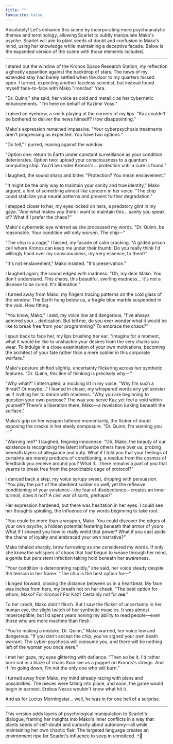 ```yaml
---
title: ""
favourite: false
---
```

Absolutely! Let's enhance this scene by incorporating more psychoanalytic themes and terminology, allowing Scarlet to subtly manipulate Mako's psyche. Scarlet will aim to plant seeds of doubt and confusion in Mako's mind, using her knowledge while maintaining a deceptive facade. Below is the expanded version of the scene with those elements included.

---

I stared out the window of the Kronos Space Research Station, my reflection a ghostly apparition against the backdrop of stars. The news of my extended stay had barely settled when the door to my quarters hissed open. I turned, expecting another faceless scientist, but instead found myself face-to-face with Mako "Ironclad" Yara.

"Dr. Quinn," she said, her voice as cold and metallic as her cybernetic enhancements. "I'm here on behalf of Kazimir Voss."

I raised an eyebrow, a smirk playing at the corners of my lips. "Kaz couldn't be bothered to deliver the news himself? How disappointing."

Mako's expression remained impassive. "Your cyberpsychosis treatments aren't progressing as expected. You have two options."

"Do tell," I purred, leaning against the window.

"Option one: return to Earth under constant surveillance as your condition deteriorates. Option two: upload your consciousness to a quantum computing chip. You'd be under Kronos's... protection until a cure is found."

I laughed, the sound sharp and bitter. "Protection? You mean enslavement."

"It might be the only way to maintain your sanity and true identity," Mako argued, a hint of something almost like concern in her voice. "The chip could stabilize your neural patterns and prevent further degradation."

I stepped closer to her, my eyes locked on hers, a predatory glint in my gaze. "And what makes you think I want to maintain this... sanity you speak of? What if I prefer the chaos?"

Mako's cybernetic eye whirred as she processed my words. "Dr. Quinn, be reasonable. Your condition will only worsen. The chip—"

"The chip is a cage," I hissed, my facade of calm cracking. "A gilded prison cell where Kronos can keep me under their thumb. Do you really think I'd willingly hand over my consciousness, my very essence, to them?"

"It's not enslavement," Mako insisted. "It's preservation."

I laughed again; the sound edged with madness. "Oh, my dear Mako. You don't understand. This chaos, this beautiful, swirling madness... it's not a disease to be cured. It's liberation."

I turned away from Mako, my fingers tracing patterns on the cold glass of the window. The Earth hung below us, a fragile blue marble suspended in the void. How fitting.

"You know, Mako," I said, my voice low and dangerous, "I've always admired your... dedication. But tell me, do you ever wonder what it would be like to break free from your programming? To embrace the chaos?"

I spun back to face her, my lips brushing her ear. "Imagine for a moment, what it would be like to unshackle your desires from the very chains you wear. To indulge in a close examination of your own motivations, becoming the architect of your fate rather than a mere soldier in this corporate warfare."

Mako's posture shifted slightly, uncertainty flickering across her synthetic features. "Dr. Quinn, this line of thinking is precisely why—"

"Why what?" I interrupted, a mocking lilt in my voice. "Why I'm such a threat? Or maybe..." I leaned in closer, my whispered words airy yet sinister as if inviting her to dance with madness. "Why you are beginning to question your own purpose? The way you serve Kaz yet feel a void within yourself? There's a liberation there, Mako—a revelation lurking beneath the surface."

Mako’s grip on her weapon faltered momentarily, the flicker of doubt exposing the cracks in her steely composure. "Dr. Quinn, I'm warning you—"

"Warning me?" I laughed, feigning innocence. "Oh, Mako, the beauty of our existence is recognizing the latent influence others have over us, probing beneath layers of allegiance and duty. What if I told you that your feelings of certainty are merely products of conditioning, a residue from the cosmos of feedback you receive around you? What if... there remains a part of you that yearns to break free from the predictable cage of protocol?"

I danced back a step, my voice syrupy sweet, dripping with persuasion. "You play the part of the obedient soldier so well, yet the reflexive conditioning of your existence—the fear of disobedience—creates an inner turmoil, does it not? A civil war of sorts, perhaps?"

Her expression hardened, but there was hesitation in her eyes. I could see her thoughts spiraling, the influence of my words beginning to take root.

"You could be more than a weapon, Mako. You could discover the edges of your own psyche, a hidden potential festering beneath that armor of yours. What if I showed you how to really wield that power? What if you cast aside the chains of loyalty and embraced your own narrative?"

Mako inhaled sharply, brow furrowing as she considered my words. If only she knew the whispers of chaos that had begun to weave through her mind, a gentle but persistent infection taking hold beneath her awareness.

“Your condition is deteriorating rapidly," she said, her voice steady despite the tension in her frame. "The chip is the best option for—"

I lunged forward, closing the distance between us in a heartbeat. My face was inches from hers, my breath hot on her cheek. "The best option for whom, Mako? For Kronos? For Kaz? Certainly not for _**me**_."

To her credit, Mako didn't flinch. But I saw the flicker of uncertainty in her human eye, the slight twitch of her synthetic muscles. It was almost imperceptible, but I’d spent years honing my ability to read people—even those who are more machine than flesh.

"You're making a mistake, Dr. Quinn," Mako warned, her voice low and dangerous. "If you don't accept the chip, you've signed your own death warrant. The cyber-psychosis will consume you, and there will be nothing left of the woman you once were."

I met her gaze, my eyes glittering with defiance. "Then so be it. I'd rather burn out in a blaze of chaos than live as a puppet on Kronos's strings. And if I'm going down, I'm not the only one who will burn."

I turned away from Mako, my mind already racing with plans and possibilities. The pieces were falling into place, and soon, the game would begin in earnest. Erebus Nexus wouldn't know what hit it.

And as for Lucius Morningstar... well, he was in for one hell of a surprise.

---

This version adds layers of psychological manipulation to Scarlet's dialogue, framing her insights into Mako's inner conflicts in a way that plants seeds of self-doubt and curiosity about autonomy—all while maintaining her own chaotic flair. The targeted language creates an environment ripe for Scarlet's influence to seep in unnoticed. 🃏💋
